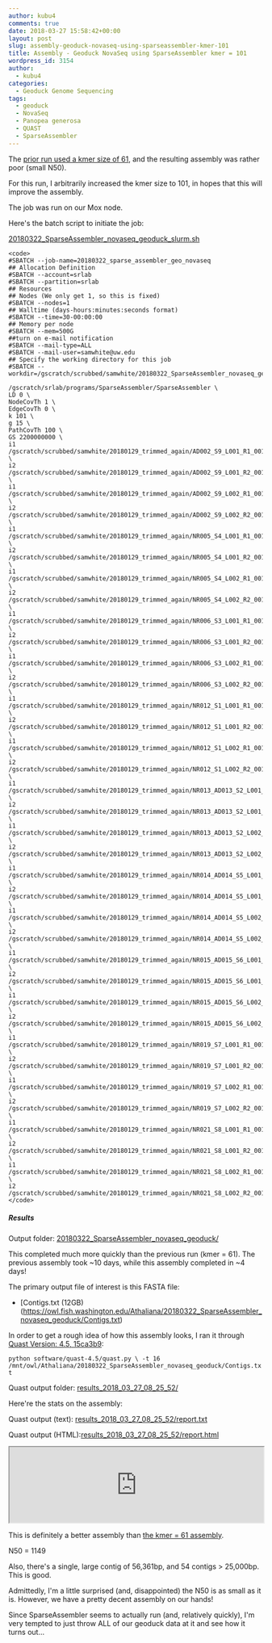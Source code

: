 ```yaml
---
author: kubu4
comments: true
date: 2018-03-27 15:58:42+00:00
layout: post
slug: assembly-geoduck-novaseq-using-sparseassembler-kmer-101
title: Assembly - Geoduck NovaSeq using SparseAssembler kmer = 101
wordpress_id: 3154
author:
  - kubu4
categories:
  - Geoduck Genome Sequencing
tags:
  - geoduck
  - NovaSeq
  - Panopea generosa
  - QUAST
  - SparseAssembler
---
```


The [prior run used a kmer size of 61](https://robertslab.github.io/sams-notebook/2018-03-22-assembly-geoduck-novaseq-using-sparseassembler-tldr-it-worked.html), and the resulting assembly was rather poor (small N50).

For this run, I arbitrarily increased the kmer size to 101, in hopes that this will improve the assembly.

The job was run on our Mox node.

Here's the batch script to initiate the job:

[20180322_SparseAssembler_novaseq_geoduck_slurm.sh](https://owl.fish.washington.edu/Athaliana/20180322_SparseAssembler_novaseq_geoduck/20180322_SparseAssembler_novaseq_geoduck_slurm.sh)


    
    <code>
    #SBATCH --job-name=20180322_sparse_assembler_geo_novaseq
    ## Allocation Definition 
    #SBATCH --account=srlab
    #SBATCH --partition=srlab
    ## Resources
    ## Nodes (We only get 1, so this is fixed)
    #SBATCH --nodes=1   
    ## Walltime (days-hours:minutes:seconds format)
    #SBATCH --time=30-00:00:00
    ## Memory per node
    #SBATCH --mem=500G
    ##turn on e-mail notification
    #SBATCH --mail-type=ALL
    #SBATCH --mail-user=samwhite@uw.edu
    ## Specify the working directory for this job
    #SBATCH --workdir=/gscratch/scrubbed/samwhite/20180322_SparseAssembler_novaseq_geoduck
    
    /gscratch/srlab/programs/SparseAssembler/SparseAssembler \
    LD 0 \
    NodeCovTh 1 \
    EdgeCovTh 0 \
    k 101 \
    g 15 \
    PathCovTh 100 \
    GS 2200000000 \
    i1 /gscratch/scrubbed/samwhite/20180129_trimmed_again/AD002_S9_L001_R1_001_val_1_val_1.fastq \
    i2 /gscratch/scrubbed/samwhite/20180129_trimmed_again/AD002_S9_L001_R2_001_val_2_val_2.fastq \
    i1 /gscratch/scrubbed/samwhite/20180129_trimmed_again/AD002_S9_L002_R1_001_val_1_val_1.fastq \
    i2 /gscratch/scrubbed/samwhite/20180129_trimmed_again/AD002_S9_L002_R2_001_val_2_val_2.fastq \
    i1 /gscratch/scrubbed/samwhite/20180129_trimmed_again/NR005_S4_L001_R1_001_val_1_val_1.fastq \
    i2 /gscratch/scrubbed/samwhite/20180129_trimmed_again/NR005_S4_L001_R2_001_val_2_val_2.fastq \
    i1 /gscratch/scrubbed/samwhite/20180129_trimmed_again/NR005_S4_L002_R1_001_val_1_val_1.fastq \
    i2 /gscratch/scrubbed/samwhite/20180129_trimmed_again/NR005_S4_L002_R2_001_val_2_val_2.fastq \
    i1 /gscratch/scrubbed/samwhite/20180129_trimmed_again/NR006_S3_L001_R1_001_val_1_val_1.fastq \
    i2 /gscratch/scrubbed/samwhite/20180129_trimmed_again/NR006_S3_L001_R2_001_val_2_val_2.fastq \
    i1 /gscratch/scrubbed/samwhite/20180129_trimmed_again/NR006_S3_L002_R1_001_val_1_val_1.fastq \
    i2 /gscratch/scrubbed/samwhite/20180129_trimmed_again/NR006_S3_L002_R2_001_val_2_val_2.fastq \
    i1 /gscratch/scrubbed/samwhite/20180129_trimmed_again/NR012_S1_L001_R1_001_val_1_val_1.fastq \
    i2 /gscratch/scrubbed/samwhite/20180129_trimmed_again/NR012_S1_L001_R2_001_val_2_val_2.fastq \
    i1 /gscratch/scrubbed/samwhite/20180129_trimmed_again/NR012_S1_L002_R1_001_val_1_val_1.fastq \
    i2 /gscratch/scrubbed/samwhite/20180129_trimmed_again/NR012_S1_L002_R2_001_val_2_val_2.fastq \
    i1 /gscratch/scrubbed/samwhite/20180129_trimmed_again/NR013_AD013_S2_L001_R1_001_val_1_val_1.fastq \
    i2 /gscratch/scrubbed/samwhite/20180129_trimmed_again/NR013_AD013_S2_L001_R2_001_val_2_val_2.fastq \
    i1 /gscratch/scrubbed/samwhite/20180129_trimmed_again/NR013_AD013_S2_L002_R1_001_val_1_val_1.fastq \
    i2 /gscratch/scrubbed/samwhite/20180129_trimmed_again/NR013_AD013_S2_L002_R2_001_val_2_val_2.fastq \
    i1 /gscratch/scrubbed/samwhite/20180129_trimmed_again/NR014_AD014_S5_L001_R1_001_val_1_val_1.fastq \
    i2 /gscratch/scrubbed/samwhite/20180129_trimmed_again/NR014_AD014_S5_L001_R2_001_val_2_val_2.fastq \
    i1 /gscratch/scrubbed/samwhite/20180129_trimmed_again/NR014_AD014_S5_L002_R1_001_val_1_val_1.fastq \
    i2 /gscratch/scrubbed/samwhite/20180129_trimmed_again/NR014_AD014_S5_L002_R2_001_val_2_val_2.fastq \
    i1 /gscratch/scrubbed/samwhite/20180129_trimmed_again/NR015_AD015_S6_L001_R1_001_val_1_val_1.fastq \
    i2 /gscratch/scrubbed/samwhite/20180129_trimmed_again/NR015_AD015_S6_L001_R2_001_val_2_val_2.fastq \
    i1 /gscratch/scrubbed/samwhite/20180129_trimmed_again/NR015_AD015_S6_L002_R1_001_val_1_val_1.fastq \
    i2 /gscratch/scrubbed/samwhite/20180129_trimmed_again/NR015_AD015_S6_L002_R2_001_val_2_val_2.fastq \
    i1 /gscratch/scrubbed/samwhite/20180129_trimmed_again/NR019_S7_L001_R1_001_val_1_val_1.fastq \
    i2 /gscratch/scrubbed/samwhite/20180129_trimmed_again/NR019_S7_L001_R2_001_val_2_val_2.fastq \
    i1 /gscratch/scrubbed/samwhite/20180129_trimmed_again/NR019_S7_L002_R1_001_val_1_val_1.fastq \
    i2 /gscratch/scrubbed/samwhite/20180129_trimmed_again/NR019_S7_L002_R2_001_val_2_val_2.fastq \
    i1 /gscratch/scrubbed/samwhite/20180129_trimmed_again/NR021_S8_L001_R1_001_val_1_val_1.fastq \
    i2 /gscratch/scrubbed/samwhite/20180129_trimmed_again/NR021_S8_L001_R2_001_val_2_val_2.fastq \
    i1 /gscratch/scrubbed/samwhite/20180129_trimmed_again/NR021_S8_L002_R1_001_val_1_val_1.fastq \
    i2 /gscratch/scrubbed/samwhite/20180129_trimmed_again/NR021_S8_L002_R2_001_val_2_val_2.fastq
    </code>





##### Results



Output folder: [20180322_SparseAssembler_novaseq_geoduck/](https://owl.fish.washington.edu/Athaliana/20180322_SparseAssembler_novaseq_geoduck/)

This completed much more quickly than the previous run (kmer = 61). The previous assembly took ~10 days, while this assembly completed in ~4 days!

The primary output file of interest is this FASTA file:





  * [Contigs.txt (12GB)(https://owl.fish.washington.edu/Athaliana/20180322_SparseAssembler_novaseq_geoduck/Contigs.txt)



In order to get a rough idea of how this assembly looks, I ran it through [Quast Version: 4.5, 15ca3b9](https://quast.sourceforge.net/quast.html):

`python software/quast-4.5/quast.py \
-t 16 
/mnt/owl/Athaliana/20180322_SparseAssembler_novaseq_geoduck/Contigs.txt`

Quast output folder: [results_2018_03_27_08_25_52/](https://owl.fish.washington.edu/Athaliana/quast_results/results_2018_03_27_08_25_52/)

Here're the stats on the assembly:

Quast output (text): [results_2018_03_27_08_25_52/report.txt](https://owl.fish.washington.edu/Athaliana/quast_results/results_2018_03_27_08_25_52/report.txt)

Quast output (HTML):[results_2018_03_27_08_25_52/report.html](https://owl.fish.washington.edu/Athaliana/quast_results/results_2018_03_27_08_25_52/report.html)

<iframe src="https://owl.fish.washington.edu/Athaliana/quast_results/results_2018_03_27_08_25_52/report.html" width="100%" same_height_as="window" scrolling="yes"></iframe>

This is definitely a better assembly than [the kmer = 61 assembly](https://robertslab.github.io/sams-notebook/2018-03-22-assembly-geoduck-novaseq-using-sparseassembler-tldr-it-worked.html).

N50 = 1149

Also, there's a single, large contig of 56,361bp, and 54 contigs > 25,000bp. This is good.

Admittedly, I'm a little surprised (and, disappointed) the N50 is as small as it is. However, we have a pretty decent assembly on our hands!

Since SparseAssembler seems to actually run (and, relatively quickly), I'm very tempted to just throw ALL of our geoduck data at it and see how it turns out...
